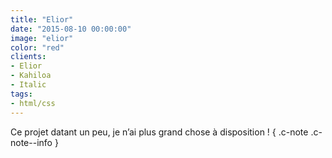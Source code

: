 ```yaml
---
title: "Elior"
date: "2015-08-10 00:00:00"
image: "elior"
color: "red"
clients:
- Elior
- Kahiloa
- Italic
tags:
- html/css
---
```


Ce projet datant un peu, je n’ai plus grand chose à disposition ! { .c-note .c-note--info }
